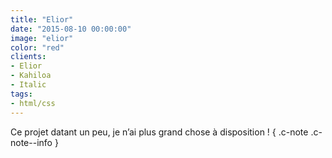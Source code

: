 ```yaml
---
title: "Elior"
date: "2015-08-10 00:00:00"
image: "elior"
color: "red"
clients:
- Elior
- Kahiloa
- Italic
tags:
- html/css
---
```


Ce projet datant un peu, je n’ai plus grand chose à disposition ! { .c-note .c-note--info }
